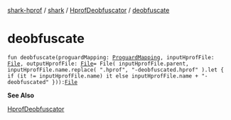 [shark-hprof](../../index.md) / [shark](../index.md) / [HprofDeobfuscator](index.md) / [deobfuscate](./deobfuscate.md)

# deobfuscate

`fun deobfuscate(proguardMapping: `[`ProguardMapping`](../-proguard-mapping/index.md)`, inputHprofFile: `[`File`](https://docs.oracle.com/javase/6/docs/api/java/io/File.html)`, outputHprofFile: `[`File`](https://docs.oracle.com/javase/6/docs/api/java/io/File.html)` = File(
      inputHprofFile.parent, inputHprofFile.name.replace(
      ".hprof", "-deobfuscated.hprof"
    ).let { if (it != inputHprofFile.name) it else inputHprofFile.name + "-deobfuscated" })): `[`File`](https://docs.oracle.com/javase/6/docs/api/java/io/File.html)

**See Also**

[HprofDeobfuscator](index.md)

